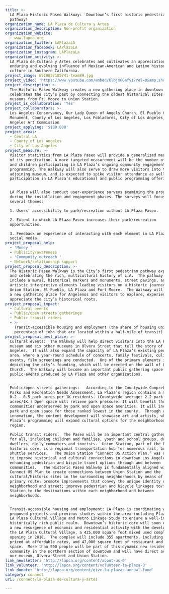 ```yaml
---
title: >-
  LA Plaza Historic Paseo Walkway:  Downtown’s first historic pedestrian
  pathway!
organization_name: LA Plaza de Cultura y Artes
organization_description: Non-profit organization
organization_website:
  - www.lapca.org
organization_twitter: LAPlazaLA
organization_facebook: LAPlazaLA
organization_instagram: LAPlazaLa
organization_activity: >-
  LA Plaza de Cultura y Artes celebrates and cultivates an appreciation for the
  enduring and evolving influence of Mexican-American and Latino history, art &
  culture in Southern California.
project_image: 6510837105741-team89.jpg
project_video: 'https://www.youtube.com/embed/KlbjX6GafyI?rel=0&amp;showinfo=0'
project_description: >-
  The Historic Paseo Walkway creates a new gathering place in downtown that
  celebrates the city’s past by connecting the oldest historical sites and
  museums from Ft. Moore to Union Station.
project_is_collaboration: 'Yes'
project_collaborators: >-
  Los Angeles Conservancy, Our Lady Queen of Angels Church, El Pueblo Historic
  Monument, County of Los Angeles, Los Pobladores, City of Los Angeles, Los
  Angeles Art Commission
project_applying: '$100,000'
project_areas:
  - Central LA
  - County of Los Angeles
  - City of Los Angeles
project_measure: >-
  Visitor statistics from LA Plaza Paseo will provide a generalized measurement
  of its penetration. A more targeted measurement will be the number of adults
  and children participating in LA Plaza’s ongoing community engagement
  programming. The Walkway will also serve to draw more visitors into the
  adjoining museum, and is expected to spike visitor attendance as well as
  participation in LA Plaza’s educational and public programming offerings.


  LA Plaza will also conduct user-experience surveys examining the programming
  during the installation and engagement phases. The surveys will focus on
  several themes:

  1. Users’ accessibility to park/recreation without LA Plaza Paseo.

  2. Extent to which LA Plaza Paseo increases their park/recreation
  opportunities.

  3. Feedback on experience of interacting with each element in LA Plaza's
  social media.
project_proposal_help:
  - 'Money '
  - Publicity/awareness
  - 'Community outreach '
  - Network/relationship support
project_proposal_description: >-
  The Historic Paseo Walkway is the City’s first pedestrian pathway exploring
  and celebrating the rich, multicultural history of L.A.  The pathway will
  include a mural, historical markers and monuments, street pavings, and other
  artistic interpretive elements leading visitors on a historic journey through
  Union Station, El Pueblo, LA Plaza and Fort Moore.  The Walkway will serve as
  a new gathering place for Angelenos and visitors to explore, experience and
  appreciate the city’s historical roots.
project_proposal_impact:
  - Cultural events
  - Public/open streets gatherings
  - Public transit riders
  - >-
    Transit-accessible housing and employment (the share of housing units and
    percentage of jobs that are located within a half-mile of transit)
project_proposal_best_place: >-
  Cultural events:  The Walkway will help direct visitors into the LA Plaza
  museum and six other museums in Olvera Street that tell the story of Los
  Angeles.  It will also expand the capacity of LA Plaza’s existing performance
  area, where a year-round schedule of concerts, family festivals, culinary
  events, film screenings are conducted.  One of the primary elements is a mural
  depicting the city’s founding, which will be erected on the wall of La Placita
  Church.  The Walkway will become an important public gathering space for
  public events produced by LA Plaza and other organizations.


  Public/open streets gatherings:   According to the Countywide Comprehensive
  Parks and Recreation Needs Assessment, La Plaza’s region contains a miniscule
  0.2 – 0.5 park acres per 1K residents. (Countywide average: 2.2 park
  acres/1K.) Open space will relieve park pressure. It will benefit those
  communities underserved by park and open space amenities. It will increase
  park and open space for those ranked lowest in the county.  Through artistic
  innovation, the content development will showcase art and artists, while LA
  Plaza’s programming will expand cultural options for the neighborhood and
  region.
    
  Public transit riders:  The Paseo will be an important central gathering place
  for all, including children and families, youth and school groups, downtown
  dwellers, daily commuters and tourists.  Union Station, part of the El Pueblo
  historic core, is a regional transportation hub for numerous rail, bus and
  shuttle services.   The Union Station “Connect US Action Plan,” was developed
  to improve historical and cultural connections in downtown Los Angeles by
  enhancing pedestrian and bicycle travel options through and between
  communities.   The Historic Paseo Walkway is fundamentally aligned with the
  Connect US Plan to create connections between Union Station and the
  cultural/historic sites in the surrounding neighborhoods by means of a clear
  primary route; promote improvements that convey the unique identity of each
  neighborhood and street; improve pedestrian and bicycle linkages to/from Union
  Station to the destinations within each neighborhood and between
  neighborhoods.


  Transit-accessible housing and employment: LA Plaza is coordinating with
  proposed projects and previous studies within the area including Plaza Paseo,
  LA Plaza Cultural Village and Metro Linkage Study to ensure a well-integrated,
  historically rich public realm.  Downtown’s historic core will soon experience
  a new resurgence of economic and residential activity with the development of
  the LA Plaza Cultural Village, a 425,000 square foot mixed used complex
  opening in 2018.  The complex will include 355 apartments, including 20%
  priced at affordable rates, and 47,000 square feet of restaurant and retail
  space.  More than 500 people will be part of this dynamic new residential
  community in the northern section of downtown and will have direct access to
  our museum, Olvera Street and Union Station.
link_newsletter: 'http://lapca.org/content/about-us-0'
link_volunteer: 'http://lapca.org/content/volunteer-la-plaza-0'
link_donate: 'http://lapca.org/content/give-la-plazas-annual-fund'
category: connect
uri: /connect/la-plaza-de-cultura-y-artes

---
```

